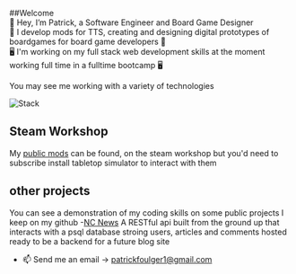 ##Welcome  
👋 Hey, I’m Patrick, a Software Engineer and Board Game Designer  
🎲 I develop mods for TTS, creating and designing digital prototypes of boardgames for board game developers 🎲  
🖥️ I'm working on my full stack web development skills at the moment working full time in a fulltime bootcamp 🖥️  

You may see me working with a variety of technologies

![Stack](https://skillicons.dev/icons?i=js,nodejs,postgres,lua,python,npm,c#)

## Steam Workshop  
My [public mods](https://steamcommunity.com/id/MrSuperjolly/myworkshopfiles/?p=1) can be found, on the steam workshop but you'd need to subscribe install tabletop simulator to interact with them

## other projects  
You can see a demonstration of my coding skills on some public projects I keep on my github
 -[NC News](https://github.com/patrickfoulger1/nc_news) A RESTful api built from the ground up that interacts with a psql database stroing users, articles and comments hosted ready to be a backend for a future blog site


- 📫 Send me an email -> patrickfoulger1@gmail.com

